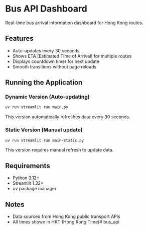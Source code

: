 # Bus API Dashboard

Real-time bus arrival information dashboard for Hong Kong routes.

## Features
- Auto-updates every 30 seconds
- Shows ETA (Estimated Time of Arrival) for multiple routes
- Displays countdown timer for next update
- Smooth transitions without page reloads

## Running the Application

### Dynamic Version (Auto-updating)
```bash
uv run streamlit run main.py
```
This version automatically refreshes data every 30 seconds.

### Static Version (Manual update)
```bash
uv run streamlit run main-static.py
```
This version requires manual refresh to update data.

## Requirements
- Python 3.12+
- Streamlit 1.32+
- uv package manager

## Notes
- Data sourced from Hong Kong public transport APIs
- All times shown in HKT (Hong Kong Time)#   b u s _ a p i  
 